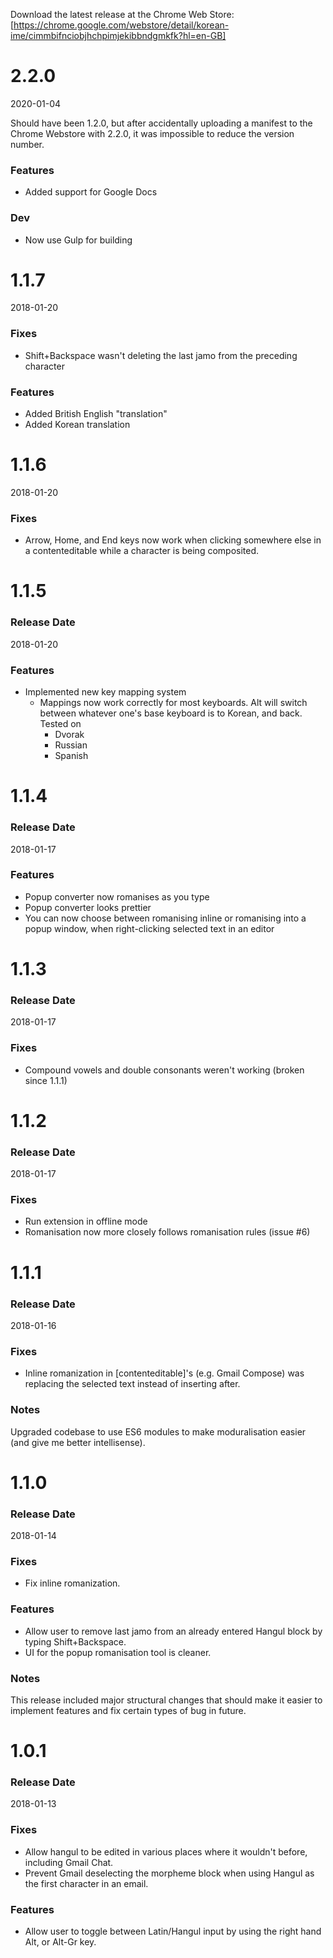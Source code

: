 Download the latest release at the Chrome Web Store:
[https://chrome.google.com/webstore/detail/korean-ime/cimmbifnciobjhchpimjekibbndgmkfk?hl=en-GB]

# 2.2.0
2020-01-04

Should have been 1.2.0, but after accidentally uploading a manifest to the Chrome Webstore with 2.2.0, it was
impossible to reduce the version number.

### Features
* Added support for Google Docs
### Dev
* Now use Gulp for building

# 1.1.7
2018-01-20
### Fixes
* Shift+Backspace wasn't deleting the last jamo from the preceding character
### Features
* Added British English "translation"
* Added Korean translation

# 1.1.6
2018-01-20
### Fixes
* Arrow, Home, and End keys now work when clicking somewhere else in a contenteditable while a character is being composited.

# 1.1.5
### Release Date
2018-01-20
### Features
* Implemented new key mapping system
    * Mappings now work correctly for most keyboards. Alt will switch between whatever one's base keyboard is to Korean, and back. Tested on
        * Dvorak
        * Russian
        * Spanish

# 1.1.4
### Release Date
2018-01-17
### Features
* Popup converter now romanises as you type
* Popup converter looks prettier
* You can now choose between romanising inline or romanising into a popup window, when right-clicking selected text in an editor

# 1.1.3
### Release Date
2018-01-17
### Fixes
* Compound vowels and double consonants weren't working (broken since 1.1.1)

# 1.1.2
### Release Date
2018-01-17
### Fixes
* Run extension in offline mode
* Romanisation now more closely follows romanisation rules (issue #6)

# 1.1.1
### Release Date
2018-01-16
### Fixes
* Inline romanization in [contenteditable]'s (e.g. Gmail Compose) was replacing the selected text instead of inserting after.
### Notes
Upgraded codebase to use ES6 modules to make moduralisation easier (and give me better intellisense).

# 1.1.0
### Release Date
2018-01-14
### Fixes
* Fix inline romanization.
### Features
* Allow user to remove last jamo from an already entered Hangul block by typing Shift+Backspace.
* UI for the popup romanisation tool is cleaner.
### Notes
This release included major structural changes that should make it easier to implement features and fix certain types of bug in future.

# 1.0.1
### Release Date
2018-01-13
### Fixes
* Allow hangul to be edited in various places where it wouldn't before, including Gmail Chat.
* Prevent Gmail deselecting the morpheme block when using Hangul as the first character in an email.
### Features
* Allow user to toggle between Latin/Hangul input by using the right hand Alt, or Alt-Gr key.
